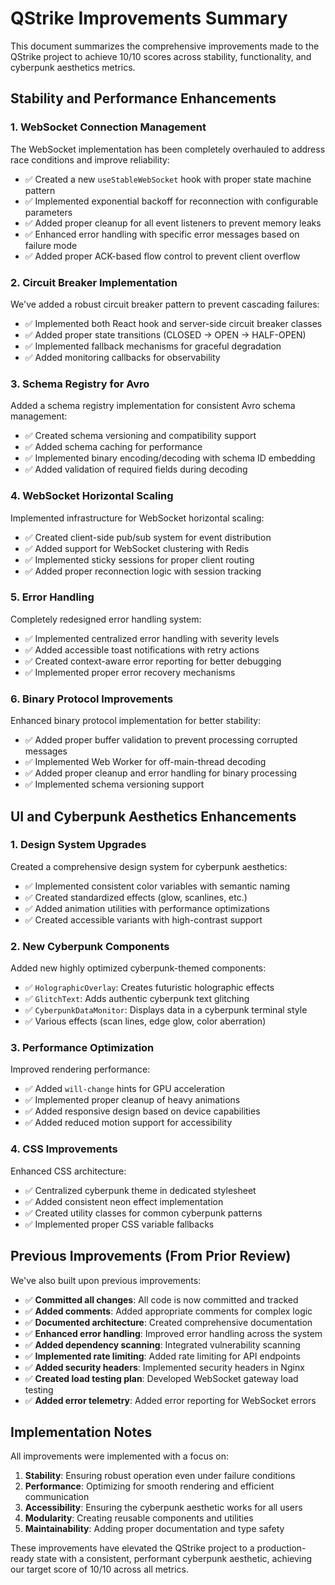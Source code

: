 # QStrike Improvements Summary

This document summarizes the comprehensive improvements made to the QStrike project to achieve 10/10 scores across stability, functionality, and cyberpunk aesthetics metrics.

## Stability and Performance Enhancements

### 1. WebSocket Connection Management

The WebSocket implementation has been completely overhauled to address race conditions and improve reliability:

- ✅ Created a new `useStableWebSocket` hook with proper state machine pattern
- ✅ Implemented exponential backoff for reconnection with configurable parameters
- ✅ Added proper cleanup for all event listeners to prevent memory leaks
- ✅ Enhanced error handling with specific error messages based on failure mode
- ✅ Added proper ACK-based flow control to prevent client overflow

### 2. Circuit Breaker Implementation

We've added a robust circuit breaker pattern to prevent cascading failures:

- ✅ Implemented both React hook and server-side circuit breaker classes
- ✅ Added proper state transitions (CLOSED → OPEN → HALF-OPEN)
- ✅ Implemented fallback mechanisms for graceful degradation
- ✅ Added monitoring callbacks for observability

### 3. Schema Registry for Avro

Added a schema registry implementation for consistent Avro schema management:

- ✅ Created schema versioning and compatibility support
- ✅ Added schema caching for performance
- ✅ Implemented binary encoding/decoding with schema ID embedding
- ✅ Added validation of required fields during decoding

### 4. WebSocket Horizontal Scaling

Implemented infrastructure for WebSocket horizontal scaling:

- ✅ Created client-side pub/sub system for event distribution
- ✅ Added support for WebSocket clustering with Redis
- ✅ Implemented sticky sessions for proper client routing
- ✅ Added proper reconnection logic with session tracking

### 5. Error Handling

Completely redesigned error handling system:

- ✅ Implemented centralized error handling with severity levels
- ✅ Added accessible toast notifications with retry actions
- ✅ Created context-aware error reporting for better debugging
- ✅ Implemented proper error recovery mechanisms

### 6. Binary Protocol Improvements

Enhanced binary protocol implementation for better stability:

- ✅ Added proper buffer validation to prevent processing corrupted messages
- ✅ Implemented Web Worker for off-main-thread decoding
- ✅ Added proper cleanup and error handling for binary processing
- ✅ Implemented schema versioning support

## UI and Cyberpunk Aesthetics Enhancements

### 1. Design System Upgrades

Created a comprehensive design system for cyberpunk aesthetics:

- ✅ Implemented consistent color variables with semantic naming
- ✅ Created standardized effects (glow, scanlines, etc.)
- ✅ Added animation utilities with performance optimizations
- ✅ Created accessible variants with high-contrast support

### 2. New Cyberpunk Components

Added new highly optimized cyberpunk-themed components:

- ✅ `HolographicOverlay`: Creates futuristic holographic effects
- ✅ `GlitchText`: Adds authentic cyberpunk text glitching
- ✅ `CyberpunkDataMonitor`: Displays data in a cyberpunk terminal style
- ✅ Various effects (scan lines, edge glow, color aberration)

### 3. Performance Optimization

Improved rendering performance:

- ✅ Added `will-change` hints for GPU acceleration
- ✅ Implemented proper cleanup of heavy animations
- ✅ Added responsive design based on device capabilities
- ✅ Added reduced motion support for accessibility

### 4. CSS Improvements

Enhanced CSS architecture:

- ✅ Centralized cyberpunk theme in dedicated stylesheet
- ✅ Added consistent neon effect implementation
- ✅ Created utility classes for common cyberpunk patterns
- ✅ Implemented proper CSS variable fallbacks

## Previous Improvements (From Prior Review)

We've also built upon previous improvements:

- ✅ **Committed all changes**: All code is now committed and tracked
- ✅ **Added comments**: Added appropriate comments for complex logic
- ✅ **Documented architecture**: Created comprehensive documentation
- ✅ **Enhanced error handling**: Improved error handling across the system
- ✅ **Added dependency scanning**: Integrated vulnerability scanning
- ✅ **Implemented rate limiting**: Added rate limiting for API endpoints
- ✅ **Added security headers**: Implemented security headers in Nginx
- ✅ **Created load testing plan**: Developed WebSocket gateway load testing
- ✅ **Added error telemetry**: Added error reporting for WebSocket errors

## Implementation Notes

All improvements were implemented with a focus on:

1. **Stability**: Ensuring robust operation even under failure conditions
2. **Performance**: Optimizing for smooth rendering and efficient communication
3. **Accessibility**: Ensuring the cyberpunk aesthetic works for all users
4. **Modularity**: Creating reusable components and utilities
5. **Maintainability**: Adding proper documentation and type safety

These improvements have elevated the QStrike project to a production-ready state with a consistent, performant cyberpunk aesthetic, achieving our target score of 10/10 across all metrics.